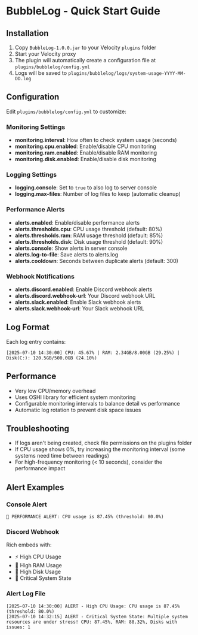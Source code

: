 # BubbleLog - Quick Start Guide

## Installation

1. Copy `BubbleLog-1.0.0.jar` to your Velocity `plugins` folder
2. Start your Velocity proxy
3. The plugin will automatically create a configuration file at `plugins/bubblelog/config.yml`
4. Logs will be saved to `plugins/bubblelog/logs/system-usage-YYYY-MM-DD.log`

## Configuration

Edit `plugins/bubblelog/config.yml` to customize:

### Monitoring Settings
- **monitoring.interval**: How often to check system usage (seconds)
- **monitoring.cpu.enabled**: Enable/disable CPU monitoring
- **monitoring.ram.enabled**: Enable/disable RAM monitoring  
- **monitoring.disk.enabled**: Enable/disable disk monitoring

### Logging Settings
- **logging.console**: Set to `true` to also log to server console
- **logging.max-files**: Number of log files to keep (automatic cleanup)

### Performance Alerts
- **alerts.enabled**: Enable/disable performance alerts
- **alerts.thresholds.cpu**: CPU usage threshold (default: 80%)
- **alerts.thresholds.ram**: RAM usage threshold (default: 85%)
- **alerts.thresholds.disk**: Disk usage threshold (default: 90%)
- **alerts.console**: Show alerts in server console
- **alerts.log-to-file**: Save alerts to alerts.log
- **alerts.cooldown**: Seconds between duplicate alerts (default: 300)

### Webhook Notifications
- **alerts.discord.enabled**: Enable Discord webhook alerts
- **alerts.discord.webhook-url**: Your Discord webhook URL
- **alerts.slack.enabled**: Enable Slack webhook alerts
- **alerts.slack.webhook-url**: Your Slack webhook URL

## Log Format

Each log entry contains:
```
[2025-07-10 14:30:00] CPU: 45.67% | RAM: 2.34GB/8.00GB (29.25%) | Disk(C:): 120.5GB/500.0GB (24.10%)
```

## Performance

- Very low CPU/memory overhead
- Uses OSHI library for efficient system monitoring
- Configurable monitoring intervals to balance detail vs performance
- Automatic log rotation to prevent disk space issues

## Troubleshooting

- If logs aren't being created, check file permissions on the plugins folder
- If CPU usage shows 0%, try increasing the monitoring interval (some systems need time between readings)
- For high-frequency monitoring (< 10 seconds), consider the performance impact

## Alert Examples

### Console Alert
```
🚨 PERFORMANCE ALERT: CPU usage is 87.45% (threshold: 80.0%)
```

### Discord Webhook
Rich embeds with:
- ⚡ High CPU Usage  
- 🧠 High RAM Usage
- 💾 High Disk Usage
- 🚨 Critical System State

### Alert Log File
```
[2025-07-10 14:30:00] ALERT - High CPU Usage: CPU usage is 87.45% (threshold: 80.0%)
[2025-07-10 14:32:15] ALERT - Critical System State: Multiple system resources are under stress! CPU: 87.45%, RAM: 88.32%, Disks with issues: 1
```
